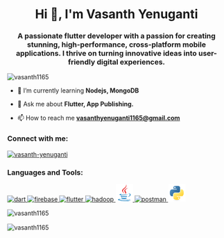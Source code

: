 <h1 align="center">Hi 👋, I'm Vasanth Yenuganti</h1>
<h3 align="center">A passionate flutter developer with a passion for creating stunning, high-performance, cross-platform mobile applications. I thrive on turning innovative ideas into user-friendly digital experiences.</h3>

<p align="left"> <img src="https://komarev.com/ghpvc/?username=vasanth1165&label=Profile%20views&color=0e75b6&style=flat" alt="vasanth1165" /> </p>

- 🌱 I’m currently learning **Nodejs, MongoDB**

- 💬 Ask me about **Flutter, App Publishing.**

- 📫 How to reach me **vasanthyenuganti1165@gmail.com**

<h3 align="left">Connect with me:</h3>
<p align="left">
<a href="https://linkedin.com/in/vasanth-yenuganti" target="blank"><img align="center" src="https://raw.githubusercontent.com/rahuldkjain/github-profile-readme-generator/master/src/images/icons/Social/linked-in-alt.svg" alt="vasanth-yenuganti" height="30" width="40" /></a>
</p>

<h3 align="left">Languages and Tools:</h3>
<p align="left"> <a href="https://dart.dev" target="_blank" rel="noreferrer"> <img src="https://www.vectorlogo.zone/logos/dartlang/dartlang-icon.svg" alt="dart" width="40" height="40"/> </a> <a href="https://firebase.google.com/" target="_blank" rel="noreferrer"> <img src="https://www.vectorlogo.zone/logos/firebase/firebase-icon.svg" alt="firebase" width="40" height="40"/> </a> <a href="https://flutter.dev" target="_blank" rel="noreferrer"> <img src="https://www.vectorlogo.zone/logos/flutterio/flutterio-icon.svg" alt="flutter" width="40" height="40"/> </a> <a href="https://hadoop.apache.org/" target="_blank" rel="noreferrer"> <img src="https://www.vectorlogo.zone/logos/apache_hadoop/apache_hadoop-icon.svg" alt="hadoop" width="40" height="40"/> </a> <a href="https://www.java.com" target="_blank" rel="noreferrer"> <img src="https://raw.githubusercontent.com/devicons/devicon/master/icons/java/java-original.svg" alt="java" width="40" height="40"/> </a> <a href="https://postman.com" target="_blank" rel="noreferrer"> <img src="https://www.vectorlogo.zone/logos/getpostman/getpostman-icon.svg" alt="postman" width="40" height="40"/> </a> <a href="https://www.python.org" target="_blank" rel="noreferrer"> <img src="https://raw.githubusercontent.com/devicons/devicon/master/icons/python/python-original.svg" alt="python" width="40" height="40"/> </a> </p>

<p><img align="center" src="https://github-readme-stats.vercel.app/api/top-langs?username=vasanth1165&show_icons=true&locale=en&layout=compact" alt="vasanth1165" /></p>

<p><img align="center" src="https://github-readme-streak-stats.herokuapp.com/?user=vasanth1165&" alt="vasanth1165" /></p>
